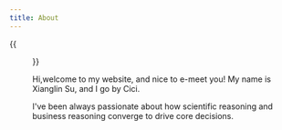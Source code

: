 ```yaml
---
title: About
---
```


{{<figure src="/media/su.jpeg" title="About me" width="450">}}

Hi,welcome to my website, and nice to e-meet you! My name is Xianglin Su, and I go by Cici.

I've been always passionate about how scientific reasoning and business reasoning converge to drive core decisions. 